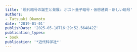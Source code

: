 ```yaml
---
title: '現代暗号の誕生と発展: ポスト量子暗号・仮想通貨・新しい暗号'
authors:
- Tatsuaki Okamoto
date: '2019-01-01'
publishDate: '2025-05-18T16:29:52.564842Z'
publication_types:
- book
publication: '*近代科学社*'
---
```

